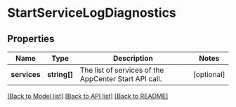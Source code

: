 # StartServiceLogDiagnostics

## Properties
Name | Type | Description | Notes
------------ | ------------- | ------------- | -------------
**services** | **string[]** | The list of services of the AppCenter Start API call. | [optional] 

[[Back to Model list]](../README.md#documentation-for-models) [[Back to API list]](../README.md#documentation-for-api-endpoints) [[Back to README]](../README.md)


